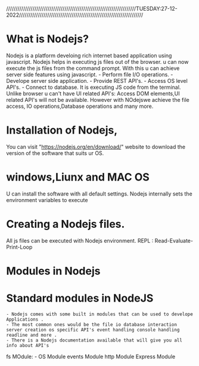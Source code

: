 /////////////////////////////////////////////////////////////////////TUESDAY:27-12-2022//////////////////////////////////////////////////////////////////
# What is Nodejs?
Nodejs is a platform develoing rich internet based application using javascript.
Nodejs helps in executing js files out of the browser. u can now execute the js files from the command prompt.
With this u can achieve server side features using javascript.
    - Perform file I/O operations.
    - Develope server side application.
    - Provide REST API's.
    - Access OS level API's.
    - Connect to database.
It is executing JS code from the terminal. Unlike browser u can't have UI related API's: Access DOM elements,UI related API's will not be available. However with NOdejswe achieve the file access, IO operations,Database operations and many more.

# Installation of Nodejs,
You can visit "https://nodejs.org/en/download/" website to download the version of the software that suits ur OS.<br>
# windows,Liunx and MAC OS
U can install the software with all default settings.
Nodejs internally sets the environment variables to execute 

# Creating a Nodejs files.
All js files can be executed with Nodejs environment.
REPL : Read-Evaluate-Print-Loop

# Modules in Nodejs

# Standard modules in NodeJS
    - Nodejs comes with some built in modules that can be used to develope Applications .
    - The most common ones would be the file io database interaction server creation os specific API's event handling console handling readline and more .
    - There is a Nodejs documentation available that will give you all info about API's
fs MOdule:
    - 
OS Module
events Module
http Module
Express Module